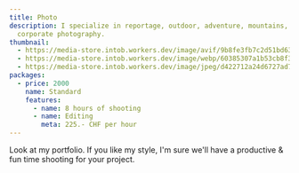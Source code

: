 ```yaml
---
title: Photo
description: I specialize in reportage, outdoor, adventure, mountains, tourism &
  corporate photography.
thumbnail:
  - https://media-store.intob.workers.dev/image/avif/9b8fe3fb7c2d51bd63608c2dab1c8b90e3b3a24c19cd27dea008ff8dedafdcc4
  - https://media-store.intob.workers.dev/image/webp/60385307a1b53cb8f301c88649ec91cecfb4ed155242a172ccede4f00282ed8d
  - https://media-store.intob.workers.dev/image/jpeg/d422712a24d6727ad781e26e3268039a7ade2c2c419b44f4b56156ccbce6758d
packages:
  - price: 2000
    name: Standard
    features:
      - name: 8 hours of shooting
      - name: Editing
        meta: 225.- CHF per hour
---
```

Look at my portfolio. If you like my style, I'm sure we'll have a productive & fun time shooting for your project.